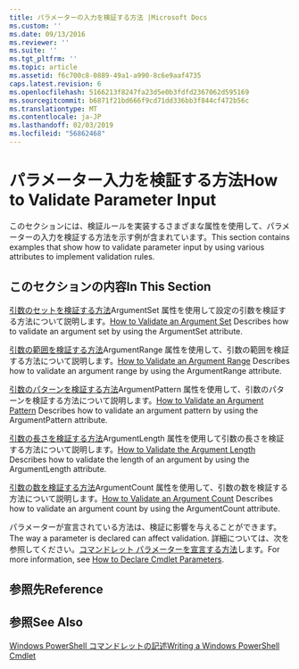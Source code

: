 ```yaml
---
title: パラメーターの入力を検証する方法 |Microsoft Docs
ms.custom: ''
ms.date: 09/13/2016
ms.reviewer: ''
ms.suite: ''
ms.tgt_pltfrm: ''
ms.topic: article
ms.assetid: f6c700c8-0889-49a1-a990-8c6e9aaf4735
caps.latest.revision: 6
ms.openlocfilehash: 5166213f8247fa23d5e0b3fdfd2367062d595169
ms.sourcegitcommit: b6871f21bd666f9cd71dd336bb3f844cf472b56c
ms.translationtype: MT
ms.contentlocale: ja-JP
ms.lasthandoff: 02/03/2019
ms.locfileid: "56862468"
---
```

# <a name="how-to-validate-parameter-input"></a><span data-ttu-id="51c75-102">パラメーター入力を検証する方法</span><span class="sxs-lookup"><span data-stu-id="51c75-102">How to Validate Parameter Input</span></span>

<span data-ttu-id="51c75-103">このセクションには、検証ルールを実装するさまざまな属性を使用して、パラメーターの入力を検証する方法を示す例が含まれています。</span><span class="sxs-lookup"><span data-stu-id="51c75-103">This section contains examples that show how to validate parameter input by using various attributes to implement validation rules.</span></span>

## <a name="in-this-section"></a><span data-ttu-id="51c75-104">このセクションの内容</span><span class="sxs-lookup"><span data-stu-id="51c75-104">In This Section</span></span>

<span data-ttu-id="51c75-105">[引数のセットを検証する方法](./how-to-validate-an-argument-set.md)ArgumentSet 属性を使用して設定の引数を検証する方法について説明します。</span><span class="sxs-lookup"><span data-stu-id="51c75-105">[How to Validate an Argument Set](./how-to-validate-an-argument-set.md) Describes how to validate an argument set by using the ArgumentSet attribute.</span></span>

<span data-ttu-id="51c75-106">[引数の範囲を検証する方法](./how-to-validate-an-argument-range.md)ArgumentRange 属性を使用して、引数の範囲を検証する方法について説明します。</span><span class="sxs-lookup"><span data-stu-id="51c75-106">[How to Validate an Argument Range](./how-to-validate-an-argument-range.md) Describes how to validate an argument range by using the ArgumentRange attribute.</span></span>

<span data-ttu-id="51c75-107">[引数のパターンを検証する方法](./how-to-validate-an-argument-pattern.md)ArgumentPattern 属性を使用して、引数のパターンを検証する方法について説明します。</span><span class="sxs-lookup"><span data-stu-id="51c75-107">[How to Validate an Argument Pattern](./how-to-validate-an-argument-pattern.md) Describes how to validate an argument pattern by using the ArgumentPattern attribute.</span></span>

<span data-ttu-id="51c75-108">[引数の長さを検証する方法](./how-to-validate-the-argument-length.md)ArgumentLength 属性を使用して引数の長さを検証する方法について説明します。</span><span class="sxs-lookup"><span data-stu-id="51c75-108">[How to Validate the Argument Length](./how-to-validate-the-argument-length.md) Describes how to validate the length of an argument by using the ArgumentLength attribute.</span></span>

<span data-ttu-id="51c75-109">[引数の数を検証する方法](./how-to-validate-an-argument-count.md)ArgumentCount 属性を使用して、引数の数を検証する方法について説明します。</span><span class="sxs-lookup"><span data-stu-id="51c75-109">[How to Validate an Argument Count](./how-to-validate-an-argument-count.md) Describes how to validate an argument count by using the ArgumentCount attribute.</span></span>

<span data-ttu-id="51c75-110">パラメーターが宣言されている方法は、検証に影響を与えることができます。</span><span class="sxs-lookup"><span data-stu-id="51c75-110">The way a parameter is declared can affect validation.</span></span> <span data-ttu-id="51c75-111">詳細については、次を参照してください。[コマンドレット パラメーターを宣言する方法](./how-to-declare-cmdlet-parameters.md)します。</span><span class="sxs-lookup"><span data-stu-id="51c75-111">For more information, see [How to Declare Cmdlet Parameters](./how-to-declare-cmdlet-parameters.md).</span></span>

## <a name="reference"></a><span data-ttu-id="51c75-112">参照先</span><span class="sxs-lookup"><span data-stu-id="51c75-112">Reference</span></span>

## <a name="see-also"></a><span data-ttu-id="51c75-113">参照</span><span class="sxs-lookup"><span data-stu-id="51c75-113">See Also</span></span>

[<span data-ttu-id="51c75-114">Windows PowerShell コマンドレットの記述</span><span class="sxs-lookup"><span data-stu-id="51c75-114">Writing a Windows PowerShell Cmdlet</span></span>](./writing-a-windows-powershell-cmdlet.md)
